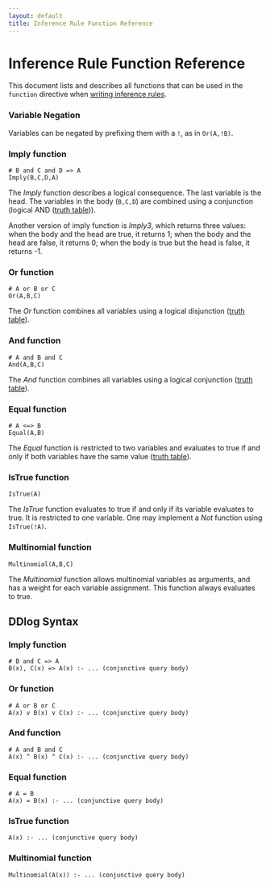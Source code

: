 ```yaml
---
layout: default
title: Inference Rule Function Reference
---
```


# Inference Rule Function Reference

This document lists and describes all functions that can be used in the
`function` directive when [writing inference rules](inference_rules.md).

### Variable Negation
Variables can be negated by prefixing them with a `!`, as in `Or(A,!B)`.

### Imply function

    # B and C and D => A
    Imply(B,C,D,A)

The *Imply* function describes a logical consequence. The last variable is the
head. The variables in the body (`B,C,D`) are combined using a conjunction
(logical AND ([truth
table](http://en.wikipedia.org/wiki/Truth_table#Logical_implication))).

Another version of imply function is *Imply3*, which returns three values:
when the body and the head are true, it returns 1; when the body and the head are false, it returns 0; when the body is true but the head is false, it returns -1.

### Or function

    # A or B or C
    Or(A,B,C)

The *Or* function combines all variables using a logical disjunction ([truth
table](http://en.wikipedia.org/wiki/Truth_table#Logical_disjunction)).

### And function

    # A and B and C
    And(A,B,C)

The *And* function combines all variables using a logical conjunction ([truth
table](http://en.wikipedia.org/wiki/Truth_table#Logical_conjunction)).

### Equal function

    # A <=> B
    Equal(A,B)

The *Equal* function is restricted to two variables and evaluates to true if and
only if both variables have the same value ([truth
table](http://en.wikipedia.org/wiki/Truth_table#Logical_equality)).

### IsTrue function

    IsTrue(A)

The *IsTrue* function evaluates to true if and only if its variable evaluates to
true. It is restricted to one variable. One may implement a *Not* function using
`IsTrue(!A)`.

### Multinomial function

    Multinomial(A,B,C)

The *Multinomial* function allows multinomial variables as arguments, and
has a weight for each variable assignment. This function always evaluates to true.

## DDlog Syntax

### Imply function

    # B and C => A
    B(x), C(x) => A(x) :- ... (conjunctive query body)

### Or function

    # A or B or C
    A(x) v B(x) v C(x) :- ... (conjunctive query body)

### And function

    # A and B and C
    A(x) ^ B(x) ^ C(x) :- ... (conjunctive query body)

### Equal function
    
    # A = B
    A(x) = B(x) :- ... (conjunctive query body)

### IsTrue function
    
    A(x) :- ... (conjunctive query body)

### Multinomial function
    
    Multinomial(A(x)) :- ... (conjunctive query body)

